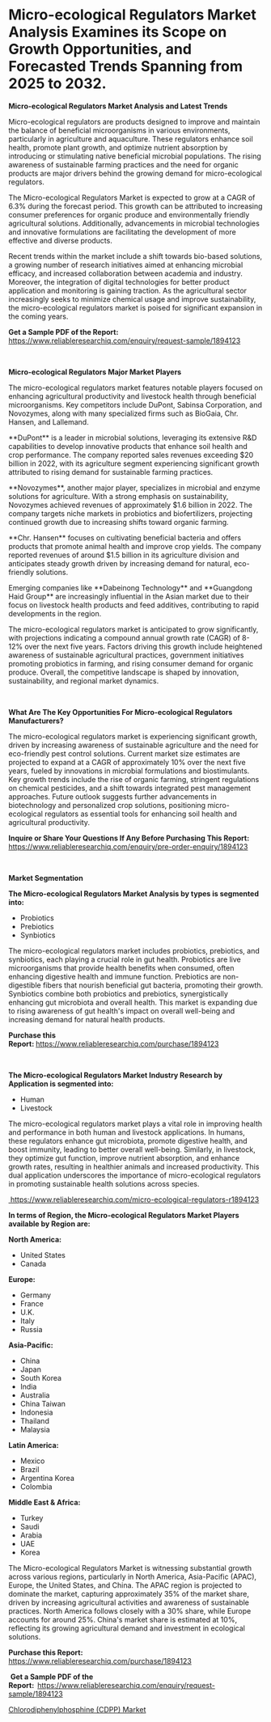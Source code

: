 <p><h1>Micro-ecological Regulators Market Analysis Examines its Scope on Growth Opportunities, and Forecasted Trends Spanning from 2025 to 2032.</h1></p><p><strong>Micro-ecological Regulators Market Analysis and Latest Trends</strong></p>
<p><p>Micro-ecological regulators are products designed to improve and maintain the balance of beneficial microorganisms in various environments, particularly in agriculture and aquaculture. These regulators enhance soil health, promote plant growth, and optimize nutrient absorption by introducing or stimulating native beneficial microbial populations. The rising awareness of sustainable farming practices and the need for organic products are major drivers behind the growing demand for micro-ecological regulators.</p><p>The Micro-ecological Regulators Market is expected to grow at a CAGR of 6.3% during the forecast period. This growth can be attributed to increasing consumer preferences for organic produce and environmentally friendly agricultural solutions. Additionally, advancements in microbial technologies and innovative formulations are facilitating the development of more effective and diverse products.</p><p>Recent trends within the market include a shift towards bio-based solutions, a growing number of research initiatives aimed at enhancing microbial efficacy, and increased collaboration between academia and industry. Moreover, the integration of digital technologies for better product application and monitoring is gaining traction. As the agricultural sector increasingly seeks to minimize chemical usage and improve sustainability, the micro-ecological regulators market is poised for significant expansion in the coming years.</p></p>
<p><strong>Get a Sample PDF of the Report:&nbsp;</strong> <a href="https://www.reliableresearchiq.com/enquiry/request-sample/1894123?utm_campaign=3123&utm_medium=2&utm_source=Github&utm_content=ia&utm_term=03042025&utm_id=micro-ecological-regulators">https://www.reliableresearchiq.com/enquiry/request-sample/1894123</a></p>
<p>&nbsp;</p>
<p><strong>Micro-ecological Regulators Major Market Players</strong></p>
<p><p>The micro-ecological regulators market features notable players focused on enhancing agricultural productivity and livestock health through beneficial microorganisms. Key competitors include DuPont, Sabinsa Corporation, and Novozymes, along with many specialized firms such as BioGaia, Chr. Hansen, and Lallemand.</p><p>**DuPont** is a leader in microbial solutions, leveraging its extensive R&D capabilities to develop innovative products that enhance soil health and crop performance. The company reported sales revenues exceeding $20 billion in 2022, with its agriculture segment experiencing significant growth attributed to rising demand for sustainable farming practices.</p><p>**Novozymes**, another major player, specializes in microbial and enzyme solutions for agriculture. With a strong emphasis on sustainability, Novozymes achieved revenues of approximately $1.6 billion in 2022. The company targets niche markets in probiotics and biofertilizers, projecting continued growth due to increasing shifts toward organic farming.</p><p>**Chr. Hansen** focuses on cultivating beneficial bacteria and offers products that promote animal health and improve crop yields. The company reported revenues of around $1.5 billion in its agriculture division and anticipates steady growth driven by increasing demand for natural, eco-friendly solutions.</p><p>Emerging companies like **Dabeinong Technology** and **Guangdong Haid Group** are increasingly influential in the Asian market due to their focus on livestock health products and feed additives, contributing to rapid developments in the region.</p><p>The micro-ecological regulators market is anticipated to grow significantly, with projections indicating a compound annual growth rate (CAGR) of 8-12% over the next five years. Factors driving this growth include heightened awareness of sustainable agricultural practices, government initiatives promoting probiotics in farming, and rising consumer demand for organic produce. Overall, the competitive landscape is shaped by innovation, sustainability, and regional market dynamics.</p></p>
<p>&nbsp;</p>
<p><strong>What Are The Key Opportunities For Micro-ecological Regulators Manufacturers?</strong></p>
<p><p>The micro-ecological regulators market is experiencing significant growth, driven by increasing awareness of sustainable agriculture and the need for eco-friendly pest control solutions. Current market size estimates are projected to expand at a CAGR of approximately 10% over the next five years, fueled by innovations in microbial formulations and biostimulants. Key growth trends include the rise of organic farming, stringent regulations on chemical pesticides, and a shift towards integrated pest management approaches. Future outlook suggests further advancements in biotechnology and personalized crop solutions, positioning micro-ecological regulators as essential tools for enhancing soil health and agricultural productivity.</p></p>
<p><strong>Inquire or Share Your Questions If Any Before Purchasing This Report:</strong> <a href="https://www.reliableresearchiq.com/enquiry/pre-order-enquiry/1894123?utm_campaign=3123&utm_medium=2&utm_source=Github&utm_content=ia&utm_term=03042025&utm_id=micro-ecological-regulators">https://www.reliableresearchiq.com/enquiry/pre-order-enquiry/1894123</a></p>
<p>&nbsp;</p>
<p><strong>Market Segmentation</strong></p>
<p><strong>The Micro-ecological Regulators Market Analysis by types is segmented into:</strong></p>
<p><ul><li>Probiotics</li><li>Prebiotics</li><li>Synbiotics</li></ul></p>
<p><p>The micro-ecological regulators market includes probiotics, prebiotics, and synbiotics, each playing a crucial role in gut health. Probiotics are live microorganisms that provide health benefits when consumed, often enhancing digestive health and immune function. Prebiotics are non-digestible fibers that nourish beneficial gut bacteria, promoting their growth. Synbiotics combine both probiotics and prebiotics, synergistically enhancing gut microbiota and overall health. This market is expanding due to rising awareness of gut health's impact on overall well-being and increasing demand for natural health products.</p></p>
<p><strong>Purchase this Report:&nbsp;</strong><a href="https://www.reliableresearchiq.com/purchase/1894123?utm_campaign=3123&utm_medium=2&utm_source=Github&utm_content=ia&utm_term=03042025&utm_id=micro-ecological-regulators">https://www.reliableresearchiq.com/purchase/1894123</a></p>
<p>&nbsp;</p>
<p><strong>The Micro-ecological Regulators Market Industry Research by Application is segmented into:</strong></p>
<p><ul><li>Human</li><li>Livestock</li></ul></p>
<p><p>The micro-ecological regulators market plays a vital role in improving health and performance in both human and livestock applications. In humans, these regulators enhance gut microbiota, promote digestive health, and boost immunity, leading to better overall well-being. Similarly, in livestock, they optimize gut function, improve nutrient absorption, and enhance growth rates, resulting in healthier animals and increased productivity. This dual application underscores the importance of micro-ecological regulators in promoting sustainable health solutions across species.</p></p>
<p><a href="https://www.reliableresearchiq.com/micro-ecological-regulators-r1894123?utm_campaign=3123&utm_medium=2&utm_source=Github&utm_content=ia&utm_term=03042025&utm_id=micro-ecological-regulators">&nbsp;https://www.reliableresearchiq.com/micro-ecological-regulators-r1894123</a></p>
<p><strong>In terms of Region, the Micro-ecological Regulators Market Players available by Region are:</strong></p>
<p>
    <p> <strong> North America: </strong>
        <ul>
            <li>United States</li>
            <li>Canada</li>
        </ul>
        </p> 
    <p> <strong> Europe: </strong>
        <ul>
            <li>Germany</li>
            <li>France</li>
            <li>U.K.</li>
            <li>Italy</li>
            <li>Russia</li>
        </ul>
        </p> 
    <p> <strong> Asia-Pacific: </strong>
        <ul>
            <li>China</li>
            <li>Japan</li>
            <li>South Korea</li>
            <li>India</li>
            <li>Australia</li>
            <li>China Taiwan</li>
            <li>Indonesia</li>
            <li>Thailand</li>
            <li>Malaysia</li>
        </ul>
        </p> 
    <p> <strong> Latin America: </strong>
        <ul>
            <li>Mexico</li>
            <li>Brazil</li>
            <li>Argentina Korea</li>
            <li>Colombia</li>
        </ul>
        </p> 
    <p> <strong> Middle East & Africa: </strong>
        <ul>
            <li>Turkey</li>
            <li>Saudi</li>
            <li>Arabia</li>
            <li>UAE</li>
            <li>Korea</li>
        </ul>
    </p>
    </p>
<p><p>The Micro-ecological Regulators Market is witnessing substantial growth across various regions, particularly in North America, Asia-Pacific (APAC), Europe, the United States, and China. The APAC region is projected to dominate the market, capturing approximately 35% of the market share, driven by increasing agricultural activities and awareness of sustainable practices. North America follows closely with a 30% share, while Europe accounts for around 25%. China's market share is estimated at 10%, reflecting its growing agricultural demand and investment in ecological solutions.</p></p>
<p><strong>Purchase this Report: </strong><a href="https://www.reliableresearchiq.com/purchase/1894123?utm_campaign=3123&utm_medium=2&utm_source=Github&utm_content=ia&utm_term=03042025&utm_id=micro-ecological-regulators">https://www.reliableresearchiq.com/purchase/1894123</a></p>
<p>&nbsp;<strong>Get a Sample PDF of the Report:&nbsp;&nbsp;</strong><a href="https://www.reliableresearchiq.com/enquiry/request-sample/1894123?utm_campaign=3123&utm_medium=2&utm_source=Github&utm_content=ia&utm_term=03042025&utm_id=micro-ecological-regulators">https://www.reliableresearchiq.com/enquiry/request-sample/1894123</a></p>
<p><strong></strong></p>
<p><p><a href="https://github.com/lynlynyusay/Market-Research-Report-List-1/blob/main/chlorodiphenylphosphine-cdpp-market.md?utm_campaign=3123&utm_medium=2&utm_source=Github&utm_content=ia&utm_term=03042025&utm_id=micro-ecological-regulators">Chlorodiphenylphosphine (CDPP) Market</a></p></p>
